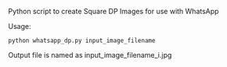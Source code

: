 Python script to create Square DP Images for use with WhatsApp

Usage:

`python whatsapp_dp.py input_image_filename`

Output file is named as input_image_filename_i.jpg
